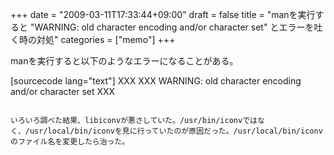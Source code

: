 +++
date = "2009-03-11T17:33:44+09:00"
draft = false
title = "manを実行すると \"WARNING: old character encoding and/or character set\" とエラーを吐く時の対処"
categories = ["memo"]
+++

manを実行すると以下のようなエラーになることがある。

[sourcecode lang="text"]
XXX
XXX WARNING: old character encoding and/or character set
XXX 
```

いろいろ調べた結果、libiconvが悪さしていた。/usr/bin/iconvではなく、/usr/local/bin/iconvを見に行っていたのが原因だった。/usr/local/bin/iconvのファイル名を変更したら治った。
